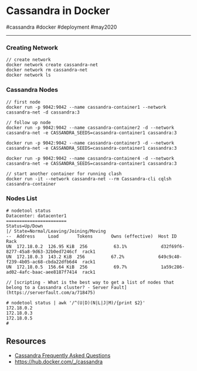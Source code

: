 # Cassandra in Docker

#cassandra #docker #deployment #may2020

---
### Creating Network

```
// create network
docker network create cassandra-net
docker network rm cassandra-net
docker network ls
```

### Cassandra Nodes
```
// first node
docker run -p 9042:9042 --name cassandra-container1 --network cassandra-net -d cassandra:3

// follow up node
docker run -p 9042:9042 --name cassandra-container2 -d --network cassandra-net -e CASSANDRA_SEEDS=cassandra-container1 cassandra:3

docker run -p 9042:9042 --name cassandra-container3 -d --network cassandra-net -e CASSANDRA_SEEDS=cassandra-container1 cassandra:3

docker run -p 9042:9042 --name cassandra-container4 -d --network cassandra-net -e CASSANDRA_SEEDS=cassandra-container1 cassandra:3

// start another container for running clash
docker run -it --network cassandra-net --rm Cassandra-cli cqlsh cassandra-container
```


### Nodes List

```
# nodetool status
Datacenter: datacenter1
=======================
Status=Up/Down
|/ State=Normal/Leaving/Joining/Moving
--  Address     Load       Tokens       Owns (effective)  Host ID                               Rack
UN  172.18.0.2  126.95 KiB  256          63.1%             d32f69f6-8277-45a8-9d63-32b0ed7246cf  rack1
UN  172.18.0.3  143.2 KiB  256          67.2%             649c9c40-f239-4b05-ac68-cbda22dfb6d4  rack1
UN  172.18.0.5  156.64 KiB  256          69.7%             1a59c286-ad02-4afc-baac-aee8187f7414  rack1

// [scripting - What is the best way to get a list of nodes that belong to a Cassandra cluster? - Server Fault](https://serverfault.com/a/718475)

# nodetool status | awk '/^(U|D)(N|L|J|M)/{print $2}'
172.18.0.2
172.18.0.3
172.18.0.5
# 
```


## Resources
- [Cassandra Frequently Asked Questions](https://cassandra.apache.org/doc/latest/faq/index.html)
- https://hub.docker.com/_/cassandra
